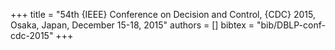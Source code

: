 +++
title =  "54th {IEEE} Conference on Decision and Control, {CDC} 2015, Osaka, Japan, December 15-18, 2015"
authors = []
bibtex = "bib/DBLP-conf-cdc-2015"
+++
